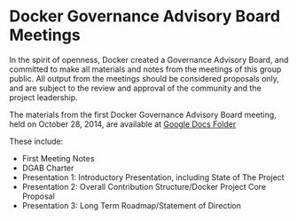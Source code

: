 # Docker Governance Advisory Board Meetings

In the spirit of openness, Docker created a Governance Advisory Board, and committed to make all materials and notes from the meetings of this group public.
All output from the meetings should be considered proposals only, and are subject to the review and approval of the community and the project leadership.

The materials from the first Docker Governance Advisory Board meeting, held on October 28, 2014, are available at 
[Google Docs Folder](https://goo.gl/Alfj8r)

These include:

* First Meeting Notes 
* DGAB Charter 
* Presentation 1: Introductory Presentation, including State of The Project  
* Presentation 2: Overall Contribution Structure/Docker Project Core Proposal 
* Presentation 3: Long Term Roadmap/Statement of Direction 
 

